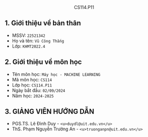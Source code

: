 <p align="center">
	CS114.P11
</p>

## **1. Giới thiệu về bản thân** 
- MSSV: `22521342`
- Họ và tên: `Vũ Công Thắng`
- Lớp: `KHMT2022.4`

## **2. Giới thiệu về môn học**
- Tên môn học: `Máy học - MACHINE LEARNING`
- Mã môn học: `CS114`
- Lớp học: `CS114.P11`
- Ngày bắt đầu: `02/09/2024`
- Năm học: `2024-2025`
## **3. GIẢNG VIÊN HƯỚNG DẪN**
- PGS.TS. Lê Đình Duy - `<u>duydl@uit.edu.vn</u>`
- ThS. Phạm Nguyễn Trường An - `<u>truonganpn@uit.edu.vn</u>`
